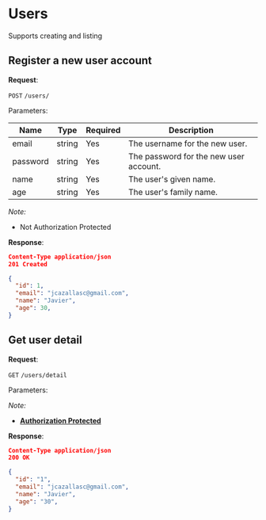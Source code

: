 # Users
Supports creating and listing

## Register a new user account

**Request**:

`POST` `/users/`

Parameters:

Name       | Type   | Required | Description
-----------|--------|----------|------------
email      | string | Yes      | The username for the new user.
password   | string | Yes      | The password for the new user account.
name       | string | Yes      | The user's given name.
age        | string | Yes      | The user's family name.

*Note:*

- Not Authorization Protected

**Response**:

```json
Content-Type application/json
201 Created

{
  "id": 1,
  "email": "jcazallasc@gmail.com",
  "name": "Javier",
  "age": 30,
}
```

## Get user detail

**Request**:

`GET` `/users/detail`

Parameters:

*Note:*

- **[Authorization Protected](authentication.md)**

**Response**:

```json
Content-Type application/json
200 OK

{
  "id": "1",
  "email": "jcazallasc@gmail.com",
  "name": "Javier",
  "age": "30",
}
```

